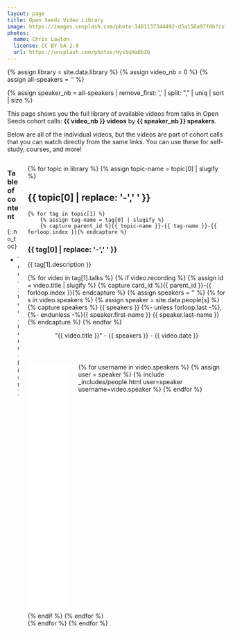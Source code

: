 ```yaml
---
layout: page
title: Open Seeds Video Library
image: https://images.unsplash.com/photo-1481137344492-d5a150a97f8b?ixlib=rb-4.0.3&ixid=MnwxMjA3fDB8MHxwaG90by1wYWdlfHx8fGVufDB8fHx8&auto=format&fit=crop&w=2940&q=80
photos:
  name: Chris Lawton
  license: CC BY-SA 2.0
  url: https://unsplash.com/photos/Hys5qHaDbZQ
---
```


{% assign library = site.data.library %}
{% assign video_nb = 0 %}
{% assign all-speakers = '' %}

<script type="application/ld+json" >
[
{%- assign sep="" -%}
{%- for topic in library -%}
    {%- for tag in topic[1] -%}
        {%- assign video_nb = video_nb | plus: tag[1].talks.size -%}
        {%- for v in tag[1].talks -%}
            {%- capture all-speakers -%}{{ all-speakers }},{{ v.speakers | join:"," }}{%- endcapture -%}
            {%- if v.recording -%}
                {%- assign speakers = '' -%}
                {%- for s in v.speakers -%}{% capture speakers %} {{ speakers }} {%- unless forloop.last -%},{%- endunless -%}{{ site.data.people[s].first-name }} {{ site.data.people[s].last-name }}{% endcapture %}{%- endfor -%}
    {{ sep }}{
        "@context": "https://schema.org",
        "@type": "LearningResource",
        "@id": "{{ topic[0] }}-{{ tag[0] }}-{{ forloop.index }}",
        "dct:conformsTo": {
            "http://purl.org/dc/terms/conformsTo": {
                "@id": "https://bioschemas.org/profiles/TrainingMaterial/1.0-RELEASE",
                "@type": "CreativeWork"
            }
        },
        "description": "Video from the talk '{{ v.title }}', by {{ speakers }}, on {{ v.date }}, in Open Seeds {{ v.cohort }} cohort",
        "keywords": ["Open Science", "{{ topic[0] }}", "{{ tag[0] }}"],
        "name": "Recording of the talk '{{ v.title }}', by {{ speakers }}, on {{ v.date }}",
        "educationalLevel": "Beginner",
        "inLanguage": "en-US",
        "learningResourceType": "video",
        "license": "https://creativecommons.org/licenses/by-sa/4.0/",
        "url": "{{ v.recording | replace: 'youtu.be/', 'youtube.com/embed/' | replace: '?t', '?start' }}",
        "contributor":  [
            {
                "@type": "Organization",
                "name": "Open Life Science",
                "email": "{{ site.email }}",
                "url": "{{ site.url }}"
            }
            {%- for s in v.speakers -%}
            ,{
                "@type": "Person",
                "name": "{{ site.data.people[s].first-name }} {{ site.data.people[s].last-name }}",
                "url": "{{ site.url }}/people#{{ s }}"
            }
            {%- endfor -%}
        ],
        "dateCreated": "{{ v.date | date: "%Y-%m-%d" }}",
        {%- if v.slides %}
        "hasPart": {
            "@type": "CreativeWork",
            "url": "{{ v.slides }}",
            "name": "Slides for the talk '{{ v.title }}', by {{ speakers }}, on {{ v.date }}"
        },
        {% endif -%}
        "isPartOf": {
            "@context": "https://schema.org",
            "@type": "Course",
            "@id": "{{ site.url }}/{{ v.cohort }}",
            "dct:conformsTo": {
                "http://purl.org/dc/terms/conformsTo": {
                    "@id": "https://bioschemas.org/profiles/Course/1.0-RELEASE",
                    "@type": "CreativeWork"
                }
            },
            "description": "{{ site.title }} is a mentoring mentoring & training program for Open Science ambassadors. It runs cohorts with calls every 1-2 weeks.",
            "keywords": "Open Science",
            "name": "Open Seeds {{ v.cohort }} cohort",
            "url": "{{ site.url }}/{{ v.cohort }}",
            "educationalLevel": "Beginner",
            "inLanguage": "en-US",
            "provider":  [{
                "@type": "Organization",
                "name": "Open Life Science",
                "email": "{{ site.email }}",
                "url": "{{ site.url }}"
            }]
        }
    }
            {%- assign sep="," -%}
            {%- endif -%}
        {%- endfor -%}
    {%- endfor -%}
{%- endfor -%}
]
</script>

{% assign speaker_nb = all-speakers | remove_first: ',' | split: "," | uniq | sort | size %}

<p>This page shows you the full library of available videos from talks in Open Seeds cohort calls: <strong>{{ video_nb }} videos</strong> by <strong>{{ speaker_nb }} speakers</strong>.</p>

<p>Below are all of the individual videos, but the videos are part of cohort calls that you can watch directly from the same links. You can use these for self-study, courses, and more! </p>

<div class="columns columns-toc">
<div class="column is-one-fifth" markdown="1">

### Table of content
{:.no_toc}

<aside class="menu" markdown="1">

- TOC
{:toc .menu-list}

</aside>
</div>

<div class="column" markdown="1">

{% for topic in library %}
    {% assign topic-name = topic[0] | slugify %}

## {{ topic[0] | replace: '-',' ' }}

    {% for tag in topic[1] %}
        {% assign tag-name = tag[0] | slugify %}
        {% capture parent_id %}{{ topic-name }}-{{ tag-name }}-{{ forloop.index }}{% endcapture %}

### {{ tag[0] | replace: '-',' ' }}

{{ tag[1].description }}

<div id="{{ parent_id }}">
        {% for video in tag[1].talks %}    
            {% if video.recording %}
                {% assign id = video.title | slugify %}
                {% capture card_id %}{{ parent_id }}-{{ forloop.index }}{% endcapture %}
                {% assign speakers = '' %}
                {% for s in video.speakers %}
                    {% assign speaker = site.data.people[s] %}
                    {% capture speakers %} {{ speakers }} {%- unless forloop.last -%},{%- endunless -%}{{ speaker.first-name }} {{ speaker.last-name }}{% endcapture %}
                {% endfor %}
    <div class="card">
        <header class="card-header">
            <p class="card-header-title">"{{ video.title }}" - {{ speakers }} - {{ video.date }}</p>
            <a href="#collapsible-card-{{ card_id }}" data-action="collapse" class="card-header-icon is-hidden-fullscreen" aria-label="more options">
                <span class="icon">
                    <i class="fas fa-angle-down" aria-hidden="true"></i>
                </span>
          </a>
        </header>
        <div id="collapsible-card-{{ card_id }}" class="is-collapsible">
            <div class="card-content">
                <div class="columns">
                    <div class="column is-two-thirds">
                        <div>
                            <iframe
                                style="width:100%;height:100%;min-height:300px;"
                                src="{{ video.recording | replace: 'youtu.be/', 'youtube.com/embed/' | replace: '?t', '?start' }}"
                                title="YouTube video player"
                                frameborder="0"
                                allow="accelerometer; autoplay; clipboard-write; encrypted-media; gyroscope; picture-in-picture; web-share"
                                allowfullscreen>
                            </iframe>
                        </div>
                        <div style="margin-top:1em;" class="video-metadata">
                            <table>
                                <tr>
                                    <td><strong>Recorded</strong></td>
                                    <td>{{ video.date }}</td>
                                </tr>
                                {% if video.slides %}
                                <tr>
                                    <td><strong>Material</strong></td>
                                    <td><a href="{{ video.slides }}"><i class="fab fa-slideshare"></i> Slides</a></td>
                                </tr>
                                {% endif %}
                                <tr>
                                    <td><strong>Cohort</strong></td>
                                    <td><a href="{% link openseeds/{{ video.cohort }}/index.md %}">{{ video.cohort }}</a></td>
                                </tr>
                            </table>
                        </div>
                    </div>
                    <div class="column">
                        {% for username in video.speakers %}
                            {% assign user = speaker %}
                            {% include _includes/people.html user=speaker username=video.speaker %}
                        {% endfor %}
                    </div>
                </div>
            </div>
        </div>
    </div>
            {% endif %}
        {% endfor %}
    </div>
    {% endfor %}
{% endfor %}
</div>
</div>